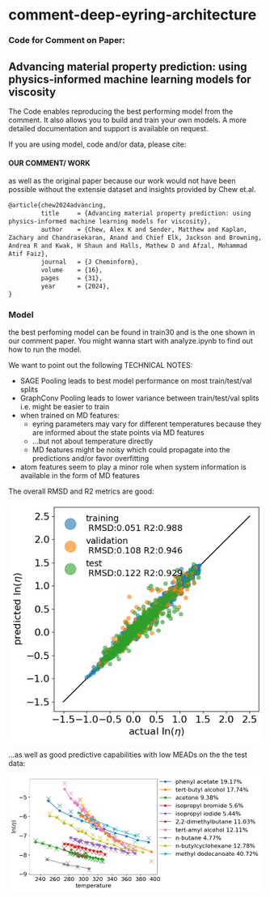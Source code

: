 # comment-deep-eyring-architecture

### Code for Comment on Paper: 
## Advancing material property prediction: using physics-informed machine learning models for viscosity

The Code enables reproducing the best performing model from the comment.
It also allows you to build and train your own models. A more detailed documentation and support is available on request. 

If you are using model, code and/or data, please cite:

#### OUR COMMENT/ WORK

as well as the original paper because our work would not have been possible without the extensie dataset and insights provided by Chew et.al.


```
@article{chew2024advancing,
         title     = {Advancing material property prediction: using physics-informed machine learning models for viscosity},
         author    = {Chew, Alex K and Sender, Matthew and Kaplan, Zachary and Chandrasekaran, Anand and Chief Elk, Jackson and Browning, Andrea R and Kwak, H Shaun and Halls, Mathew D and Afzal, Mohammad Atif Faiz},
         journal   = {J Cheminform},
         volume    = {16},
         pages     = {31},
         year      = {2024},
}
```

### Model

the best perfoming model can be found in train30 and is the one shown in our comment paper. You might wanna start with analyze.ipynb to find out how to run the model.

We want to point out the following TECHNICAL NOTES:

- SAGE Pooling leads to best model performance on most train/test/val splits
- GraphConv Pooling leads to lower variance between train/test/val splits i.e. might be easier to train
- when trained on MD features:
	- eyring parameters may vary for different temperatures because they are informed about the state points via MD features 
	- ...but not about temperature directly
	- MD features might be noisy which could propagate into the predictions and/or favor overfitting
- atom features seem to play a minor role when system information is available in the form of MD features


The overall RMSD and R2 metrics are good:

![](train30/_pub.png)

...as well as good predictive capabilities with low MEADs on the the test data:

![](train30/eyring_pred.png)



